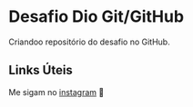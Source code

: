 # Desafio Dio Git/GitHub
Criandoo repositório do desafio no GitHub.

## Links Úteis
Me sigam no [instagram](https://www.instagram.com/lunasemfronteiras/) 💟
